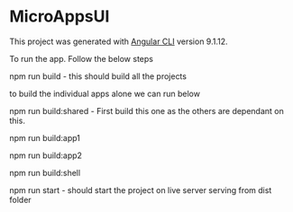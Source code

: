 # MicroAppsUI

This project was generated with [Angular CLI](https://github.com/angular/angular-cli) version 9.1.12.

To run the app. Follow the below steps


npm run build - this should build all the projects

to build the individual apps alone we can run below


npm run build:shared - First build this one as the others are dependant on this.

npm run build:app1

npm run build:app2

npm run build:shell


npm run start - should start the project on live server serving from dist folder

